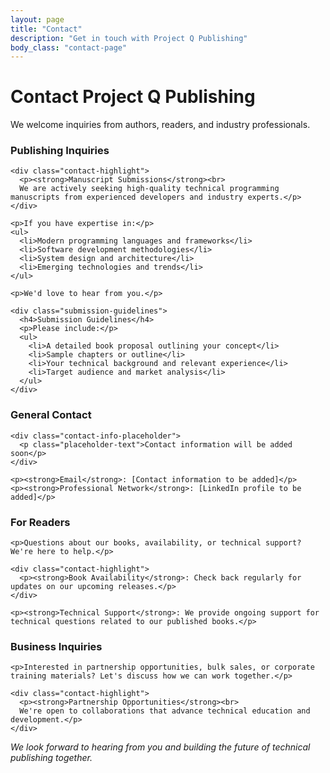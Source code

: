 ```yaml
---
layout: page
title: "Contact"
description: "Get in touch with Project Q Publishing"
body_class: "contact-page"
---
```


<div class="page-header">
  <h1>Contact Project Q Publishing</h1>
  <p class="page-description">We welcome inquiries from authors, readers, and industry professionals.</p>
</div>

<div class="contact-grid">
  <div class="contact-section publishing-inquiries">
    <h3>Publishing Inquiries</h3>
    
    <div class="contact-highlight">
      <p><strong>Manuscript Submissions</strong><br>
      We are actively seeking high-quality technical programming manuscripts from experienced developers and industry experts.</p>
    </div>
    
    <p>If you have expertise in:</p>
    <ul>
      <li>Modern programming languages and frameworks</li>
      <li>Software development methodologies</li>
      <li>System design and architecture</li>
      <li>Emerging technologies and trends</li>
    </ul>
    
    <p>We'd love to hear from you.</p>
    
    <div class="submission-guidelines">
      <h4>Submission Guidelines</h4>
      <p>Please include:</p>
      <ul>
        <li>A detailed book proposal outlining your concept</li>
        <li>Sample chapters or outline</li>
        <li>Your technical background and relevant experience</li>
        <li>Target audience and market analysis</li>
      </ul>
    </div>
  </div>

  <div class="contact-section general-contact">
    <h3>General Contact</h3>
    
    <div class="contact-info-placeholder">
      <p class="placeholder-text">Contact information will be added soon</p>
    </div>
    
    <p><strong>Email</strong>: [Contact information to be added]</p>
    <p><strong>Professional Network</strong>: [LinkedIn profile to be added]</p>
  </div>
</div>

<div class="contact-grid">
  <div class="contact-section readers">
    <h3>For Readers</h3>
    
    <p>Questions about our books, availability, or technical support? We're here to help.</p>
    
    <div class="contact-highlight">
      <p><strong>Book Availability</strong>: Check back regularly for updates on our upcoming releases.</p>
    </div>
    
    <p><strong>Technical Support</strong>: We provide ongoing support for technical questions related to our published books.</p>
  </div>

  <div class="contact-section business">
    <h3>Business Inquiries</h3>
    
    <p>Interested in partnership opportunities, bulk sales, or corporate training materials? Let's discuss how we can work together.</p>
    
    <div class="contact-highlight">
      <p><strong>Partnership Opportunities</strong><br>
      We're open to collaborations that advance technical education and development.</p>
    </div>
  </div>
</div>

<div class="page-footer">
  <em>We look forward to hearing from you and building the future of technical publishing together.</em>
</div>